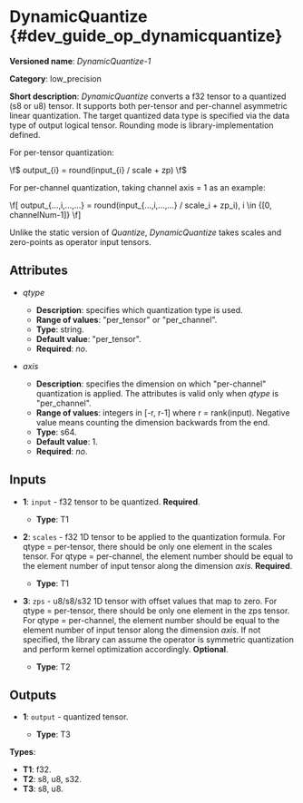 # DynamicQuantize {#dev_guide_op_dynamicquantize}

**Versioned name**: *DynamicQuantize-1*

**Category**: low_precision

**Short description**: *DynamicQuantize* converts a f32 tensor to a quantized
(s8 or u8) tensor. It supports both per-tensor and per-channel asymmetric linear
quantization. The target quantized data type is specified via the data type of
output logical tensor. Rounding mode is library-implementation defined.

For per-tensor quantization:

  \f$ output_{i} = round(input_{i} / scale + zp) \f$

For per-channel quantization, taking channel axis = 1 as an example:

   \f[ output_{...,i,...,...} = round(input_{...,i,...,...} / scale_i + zp_i), i
   \in {[0, channelNum-1]} \f]

Unlike the static version of *Quantize*, *DynamicQuantize* takes scales and
zero-points as operator input tensors.

## Attributes

* *qtype*

  * **Description**: specifies which quantization type is used.
  * **Range of values**: "per_tensor" or "per_channel".
  * **Type**: string.
  * **Default value**: "per_tensor".
  * **Required**: *no*.

* *axis*

  * **Description**: specifies the dimension on which "per-channel" quantization
    is applied. The attributes is valid only when *qtype* is "per_channel".
  * **Range of values**: integers in [-r, r-1] where r = rank(input). Negative
    value means counting the dimension backwards from the end.
  * **Type**: s64.
  * **Default value**: 1.
  * **Required**: *no*.

## Inputs

* **1**: ``input`` - f32 tensor to be quantized. **Required**.

  * **Type**: T1

* **2**: ``scales`` - f32 1D tensor to be applied to the quantization formula.
  For qtype = per-tensor, there should be only one element in the scales tensor.
  For qtype = per-channel, the element number should be equal to the element
  number of input tensor along the dimension *axis*. **Required**.

  * **Type**: T1

* **3**: ``zps`` - u8/s8/s32 1D tensor with offset values that map to zero. For
  qtype = per-tensor, there should be only one element in the zps tensor. For
  qtype = per-channel, the element number should be equal to the element number
  of input tensor along the dimension *axis*. If not specified, the library can
  assume the operator is symmetric quantization and perform kernel optimization
  accordingly. **Optional**.

  * **Type**: T2

## Outputs

* **1**: ``output`` - quantized tensor.

  * **Type**: T3

**Types**:

* **T1**: f32.
* **T2**: s8, u8, s32.
* **T3**: s8, u8.
